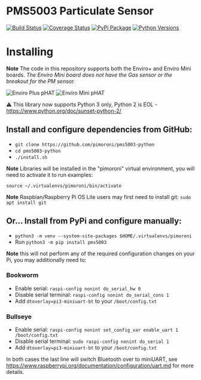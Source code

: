 # PMS5003 Particulate Sensor

[![Build Status](https://img.shields.io/github/actions/workflow/status/pimoroni/pms5003-python/test.yml?branch=main)](https://github.com/pimoroni/pms5003-python/actions/workflows/test.yml)
[![Coverage Status](https://coveralls.io/repos/github/pimoroni/pms5003-python/badge.svg?branch=main)](https://coveralls.io/github/pimoroni/pms5003-python?branch=main)
[![PyPi Package](https://img.shields.io/pypi/v/pms5003.svg)](https://pypi.python.org/pypi/pms5003)
[![Python Versions](https://img.shields.io/pypi/pyversions/pms5003.svg)](https://pypi.python.org/pypi/pms5003)

# Installing

**Note** The code in this repository supports both the Enviro+ and Enviro Mini boards. _The Enviro Mini board does not have the Gas sensor or the breakout for the PM sensor._

![Enviro Plus pHAT](https://raw.githubusercontent.com/pimoroni/enviroplus-python/main/Enviro-Plus-pHAT.jpg)
![Enviro Mini pHAT](https://raw.githubusercontent.com/pimoroni/enviroplus-python/main/Enviro-mini-pHAT.jpg)

:warning: This library now supports Python 3 only, Python 2 is EOL - https://www.python.org/doc/sunset-python-2/

## Install and configure dependencies from GitHub:

* `git clone https://github.com/pimoroni/pms5003-python`
* `cd pms5003-python`
* `./install.sh`

**Note** Libraries will be installed in the "pimoroni" virtual environment, you will need to activate it to run examples:

```
source ~/.virtualenvs/pimoroni/bin/activate
```

**Note** Raspbian/Raspberry Pi OS Lite users may first need to install git: `sudo apt install git`

## Or... Install from PyPi and configure manually:

* `python3 -m venv --system-site-packages $HOME/.virtualenvs/pimoroni`
* Run `python3 -m pip install pms5003`

**Note** this will not perform any of the required configuration changes on your Pi, you may additionally need to:

### Bookworm

* Enable serial: `raspi-config nonint do_serial_hw 0`
* Disable serial terminal: `raspi-config nonint do_serial_cons 1`
* Add `dtoverlay=pi3-miniuart-bt` to your `/boot/config.txt`

### Bullseye

* Enable serial: `raspi-config nonint set_config_var enable_uart 1 /boot/config.txt`
* Disable serial terminal: `sudo raspi-config nonint do_serial 1`
* Add `dtoverlay=pi3-miniuart-bt` to your `/boot/config.txt`

In both cases the last line will switch Bluetooth over to miniUART, see https://www.raspberrypi.org/documentation/configuration/uart.md for more details.
